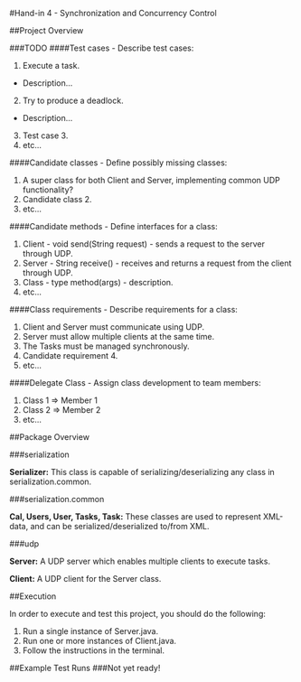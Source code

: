 #Hand-in 4 - Synchronization and Concurrency Control

##Project Overview

###TODO
####Test cases - Describe test cases:
 1. Execute a task.
  * Description...
 2. Try to produce a deadlock.
  * Description...
 3. Test case 3.
 4. etc...

####Candidate classes - Define possibly missing classes:
 1. A super class for both Client and Server, implementing common UDP functionality?
 2. Candidate class 2.
 3. etc...

####Candidate methods - Define interfaces for a class:
 1. Client - void send(String request) - sends a request to the server through UDP.
 2. Server - String receive() - receives and returns a request from the client through UDP.
 3. Class - type method(args) - description.
 4. etc...

####Class requirements - Describe requirements for a class:
 1. Client and Server must communicate using UDP.
 2. Server must allow multiple clients at the same time.
 3. The Tasks must be managed synchronously.
 4. Candidate requirement 4.
 5. etc...

####Delegate Class - Assign class development to team members:
 1. Class 1 => Member 1
 2. Class 2 => Member 2
 3. etc...


##Package Overview

###serialization

__Serializer:__
 This class is capable of serializing/deserializing any class in serialization.common.

###serialization.common

__Cal, Users, User, Tasks, Task:__
 These classes are used to represent XML-data, and can be serialized/deserialized to/from XML.

###udp

__Server:__
 A UDP server which enables multiple clients to execute tasks.

__Client:__
 A UDP client for the Server class.

##Execution

In order to execute and test this project, you should do the following:

1. Run a single instance of Server.java.
2. Run one or more instances of Client.java.
3. Follow the instructions in the terminal.

##Example Test Runs
###Not yet ready!